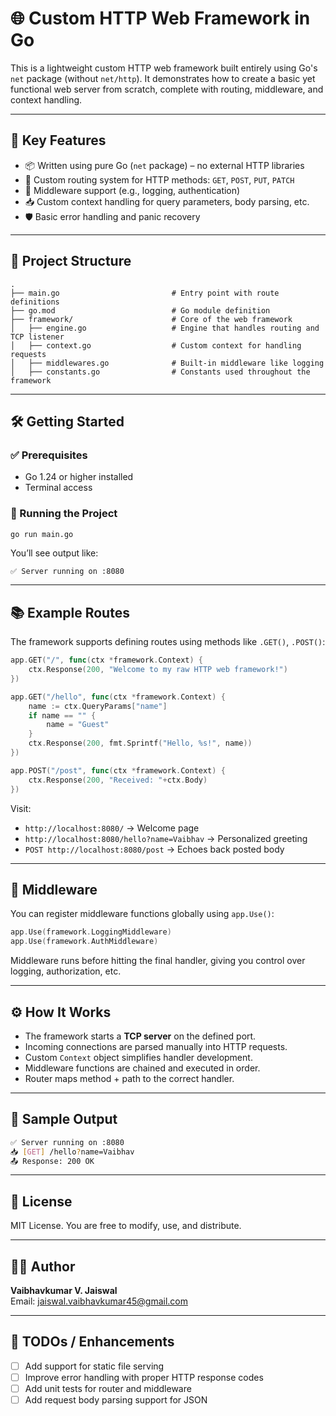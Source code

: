 
# 🌐 Custom HTTP Web Framework in Go

This is a lightweight custom HTTP web framework built entirely using Go's `net` package (without `net/http`). It demonstrates how to create a basic yet functional web server from scratch, complete with routing, middleware, and context handling.

---

## 🚀 Key Features

- 📦 Written using pure Go (`net` package) – no external HTTP libraries
- 🔁 Custom routing system for HTTP methods: `GET`, `POST`, `PUT`, `PATCH`
- 🧩 Middleware support (e.g., logging, authentication)
- 📥 Custom context handling for query parameters, body parsing, etc.
- 🛡️ Basic error handling and panic recovery

---

## 📁 Project Structure

```
.
├── main.go                         # Entry point with route definitions
├── go.mod                          # Go module definition
├── framework/                      # Core of the web framework
│   ├── engine.go                   # Engine that handles routing and TCP listener
│   ├── context.go                  # Custom context for handling requests
│   ├── middlewares.go              # Built-in middleware like logging
│   ├── constants.go                # Constants used throughout the framework
```

---

## 🛠️ Getting Started

### ✅ Prerequisites

- Go 1.24 or higher installed
- Terminal access

### 🧪 Running the Project

```bash
go run main.go
```

You’ll see output like:

```
✅ Server running on :8080
```

---

## 📚 Example Routes

The framework supports defining routes using methods like `.GET()`, `.POST()`:

```go
app.GET("/", func(ctx *framework.Context) {
    ctx.Response(200, "Welcome to my raw HTTP web framework!")
})

app.GET("/hello", func(ctx *framework.Context) {
    name := ctx.QueryParams["name"]
    if name == "" {
        name = "Guest"
    }
    ctx.Response(200, fmt.Sprintf("Hello, %s!", name))
})

app.POST("/post", func(ctx *framework.Context) {
    ctx.Response(200, "Received: "+ctx.Body)
})
```

Visit:
- `http://localhost:8080/` → Welcome page
- `http://localhost:8080/hello?name=Vaibhav` → Personalized greeting
- `POST http://localhost:8080/post` → Echoes back posted body

---

## 🧱 Middleware

You can register middleware functions globally using `app.Use()`:

```go
app.Use(framework.LoggingMiddleware)
app.Use(framework.AuthMiddleware)
```

Middleware runs before hitting the final handler, giving you control over logging, authorization, etc.

---

## ⚙️ How It Works

- The framework starts a **TCP server** on the defined port.
- Incoming connections are parsed manually into HTTP requests.
- Custom `Context` object simplifies handler development.
- Middleware functions are chained and executed in order.
- Router maps method + path to the correct handler.

---

## 🧪 Sample Output

```bash
✅ Server running on :8080
📥 [GET] /hello?name=Vaibhav
📤 Response: 200 OK
```

---

## 🧾 License

MIT License. You are free to modify, use, and distribute.

---

## 👨‍💻 Author

**Vaibhavkumar V. Jaiswal**  
Email: [jaiswal.vaibhavkumar45@gmail.com](mailto:jaiswal.vaibhavkumar45@gmail.com)

---

## 📌 TODOs / Enhancements

- [ ] Add support for static file serving
- [ ] Improve error handling with proper HTTP response codes
- [ ] Add unit tests for router and middleware
- [ ] Add request body parsing support for JSON
